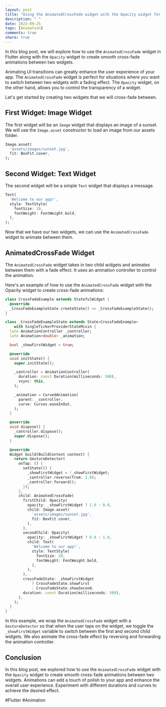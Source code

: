 ```yaml
---
layout: post
title: "Using the AnimatedCrossFade widget with the Opacity widget for cross-fade animations"
description: " "
date: 2023-09-25
tags: [Animation]
comments: true
share: true
---
```


In this blog post, we will explore how to use the `AnimatedCrossFade` widget in Flutter along with the `Opacity` widget to create smooth cross-fade animations between two widgets.

Animating UI transitions can greatly enhance the user experience of your app. The `AnimatedCrossFade` widget is perfect for situations where you want to switch between two widgets with a fading effect. The `Opacity` widget, on the other hand, allows you to control the transparency of a widget.

Let's get started by creating two widgets that we will cross-fade between.

## First Widget: Image Widget

The first widget will be an `Image` widget that displays an image of a sunset. We will use the `Image.asset` constructor to load an image from our assets folder.

```dart
Image.asset(
  'assets/images/sunset.jpg',
  fit: BoxFit.cover,
);
```

## Second Widget: Text Widget

The second widget will be a simple `Text` widget that displays a message.

```dart
Text(
  'Welcome to our app!',
  style: TextStyle(
    fontSize: 20,
    fontWeight: FontWeight.bold,
  ),
);
```

Now that we have our two widgets, we can use the `AnimatedCrossFade` widget to animate between them.

## AnimatedCrossFade Widget

The `AnimatedCrossFade` widget takes in two child widgets and animates between them with a fade effect. It uses an animation controller to control the animation.

Here's an example of how to use the `AnimatedCrossFade` widget with the Opacity widget to create cross-fade animations:

```dart
class CrossFadeExample extends StatefulWidget {
  @override
  _CrossFadeExampleState createState() => _CrossFadeExampleState();
}

class _CrossFadeExampleState extends State<CrossFadeExample>
    with SingleTickerProviderStateMixin {
  late AnimationController _controller;
  late Animation<double> _animation;

  bool _showFirstWidget = true;

  @override
  void initState() {
    super.initState();

    _controller = AnimationController(
      duration: const Duration(milliseconds: 500),
      vsync: this,
    );

    _animation = CurvedAnimation(
      parent: _controller,
      curve: Curves.easeInOut,
    );
  }

  @override
  void dispose() {
    _controller.dispose();
    super.dispose();
  }

  @override
  Widget build(BuildContext context) {
    return GestureDetector(
      onTap: () {
        setState(() {
          _showFirstWidget = !_showFirstWidget;
          _controller.reverse(from: 1.0);
          _controller.forward();
        });
      },
      child: AnimatedCrossFade(
        firstChild: Opacity(
          opacity: _showFirstWidget ? 1.0 : 0.0,
          child: Image.asset(
            'assets/images/sunset.jpg',
            fit: BoxFit.cover,
          ),
        ),
        secondChild: Opacity(
          opacity: _showFirstWidget ? 0.0 : 1.0,
          child: Text(
            'Welcome to our app!',
            style: TextStyle(
              fontSize: 20,
              fontWeight: FontWeight.bold,
            ),
          ),
        ),
        crossFadeState: _showFirstWidget
            ? CrossFadeState.showFirst
            : CrossFadeState.showSecond,
        duration: const Duration(milliseconds: 500),
      ),
    );
  }
}
```

In this example, we wrap the `AnimatedCrossFade` widget with a `GestureDetector` so that when the user taps on the widget, we toggle the `_showFirstWidget` variable to switch between the first and second child widgets. We also animate the cross-fade effect by reversing and forwarding the animation controller.

## Conclusion

In this blog post, we explored how to use the `AnimatedCrossFade` widget with the `Opacity` widget to create smooth cross-fade animations between two widgets. Animations can add a touch of polish to your app and enhance the overall user experience. Experiment with different durations and curves to achieve the desired effect.

#Flutter #Animation